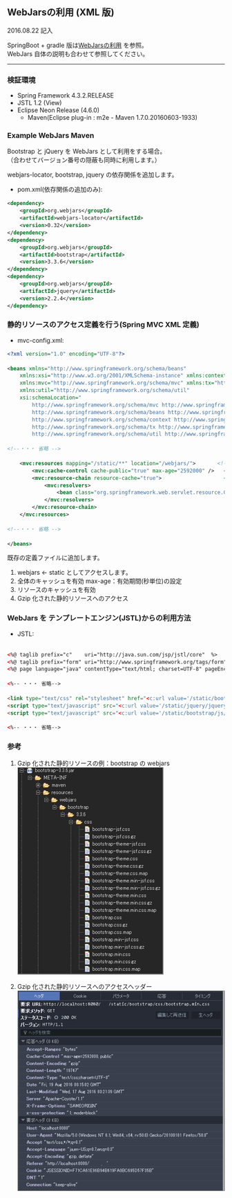 ## WebJarsの利用 (XML 版)

2016.08.22 記入

SpringBoot + gradle 版は[WebJarsの利用](webjars.html "WebJarsの利用") を参照。  
WebJars 自体の説明も合わせて参照してください。

***

### 検証環境
* Spring Framework 4.3.2.RELEASE
* JSTL 1.2 (View)
* Eclipse Neon Release (4.6.0)
	* Maven(Eclipse plug-in : m2e - Maven 1.7.0.20160603-1933)

### Example WebJars Maven

Bootstrap と jQuery を WebJars として利用をする場合。  
（合わせてバージョン番号の隠蔽も同時に利用します。）

webjars-locator, bootstrap, jquery の依存関係を追加します。

* pom.xml(依存関係の追加のみ):
```XML
<dependency>
	<groupId>org.webjars</groupId>
	<artifactId>webjars-locator</artifactId>
	<version>0.32</version>
</dependency>
<dependency>
	<groupId>org.webjars</groupId>
	<artifactId>bootstrap</artifactId>
	<version>3.3.6</version>
</dependency>
<dependency>
	<groupId>org.webjars</groupId>
	<artifactId>jquery</artifactId>
	<version>2.2.4</version>
</dependency>
```

### 静的リソースのアクセス定義を行う(Spring MVC XML 定義)

* mvc-config.xml:

```XML
<?xml version="1.0" encoding="UTF-8"?>

<beans xmlns="http://www.springframework.org/schema/beans"
	xmlns:xsi="http://www.w3.org/2001/XMLSchema-instance" xmlns:context="http://www.springframework.org/schema/context"
	xmlns:mvc="http://www.springframework.org/schema/mvc" xmlns:tx="http://www.springframework.org/schema/tx"
	xmlns:util="http://www.springframework.org/schema/util"
	xsi:schemaLocation="
        http://www.springframework.org/schema/mvc http://www.springframework.org/schema/mvc/spring-mvc-4.3.xsd
        http://www.springframework.org/schema/beans http://www.springframework.org/schema/beans/spring-beans-4.3.xsd
        http://www.springframework.org/schema/context http://www.springframework.org/schema/context/spring-context-4.3.xsd
        http://www.springframework.org/schema/tx http://www.springframework.org/schema/tx/spring-tx-4.3.xsd
        http://www.springframework.org/schema/util http://www.springframework.org/schema/util/spring-util-4.3.xsd">

<!--・・・ 省略 -->

	<mvc:resources mapping="/static/**" location="/webjars/">       <!-- 1 -->
		<mvc:cache-control cache-public="true" max-age="2592000" />   <!-- 2 -->
		<mvc:resource-chain resource-cache="true">                    <!-- 3 -->
			<mvc:resolvers>
				<bean class="org.springframework.web.servlet.resource.GzipResourceResolver" /> <!-- 4 -->
			</mvc:resolvers>
		</mvc:resource-chain>
	</mvc:resources>

<!--・・・ 省略 -->

</beans>
```
既存の定義ファイルに追加します。  
1. webjars <- static としてアクセスします。
1. 全体のキャッシュを有効 max-age：有効期間(秒単位)の設定
1. リソースのキャッシュを有効
1. Gzip 化された静的リソースへのアクセス


### WebJars を テンプレートエンジン(JSTL)からの利用方法

* JSTL:


```HTML

<%@ taglib prefix="c"    uri="http://java.sun.com/jsp/jstl/core"  %>
<%@ taglib prefix="form" uri="http://www.springframework.org/tags/form" %>
<%@ page language="java" contentType="text/html; charset=UTF-8" pageEncoding="UTF-8"%>

<%-- ・・・ 省略-->

<link type="text/css" rel="stylesheet" href="<c:url value='/static/bootstrap/css/bootstrap.min.css'/>"/>
<script type="text/javascript" src="<c:url value='/static/jquery/jquery.min.js'/>"></script>
<script type="text/javascript" src="<c:url value='/static/bootstrap/js/bootstrap.min.js'/>"></script>

<%-- ・・・ 省略-->

```


### 参考

1. Gzip 化された静的リソースの例：bootstrap の webjars  
![Gzip 化された静的リソースの例](images/webjarsxml_1.png "Gzip 化された静的リソースの例")

1. Gzip 化された静的リソースへのアクセスヘッダー
![Gzip 化された静的リソースへのアクセスヘッダー](images/webjarsxml_2.png "Gzip 化された静的リソースへのアクセスヘッダー")

